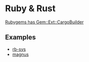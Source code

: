 # Ruby & Rust

[Rubygems has Gem::Ext::CargoBuilder](https://github.com/rubygems/rubygems/pull/5175)

## Examples

- [rb-sys](https://github.com/AlexanderPavlenko/ruby-rust-test/tree/rust_ruby_example)
- [magnus](https://github.com/AlexanderPavlenko/ruby-rust-test/tree/rr_magnus)